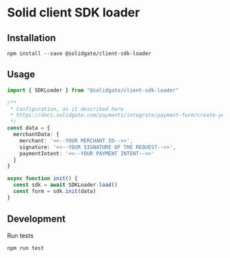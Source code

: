 # Solid client SDK loader

## Installation

```
npm install --save @solidgate/client-sdk-loader
```

## Usage

```typescript
import { SDKLoader } from "@solidgate/client-sdk-loader"

/**
 * Configuration, as it described here
 * https://docs.solidgate.com/payments/integrate/payment-form/create-your-payment-form/
 */
const data = {
  merchantData: {
    merchant: '<<--YOUR MERCHANT ID-->>',
    signature: '<<--YOUR SIGNATURE OF THE REQUEST-->>',
    paymentIntent: '<<--YOUR PAYMENT INTENT-->>'
  }
}

async function init() {
  const sdk = await SDKLoader.load()
  const form = sdk.init(data)
}
```

## Development

Run tests
```
npm run test
```
